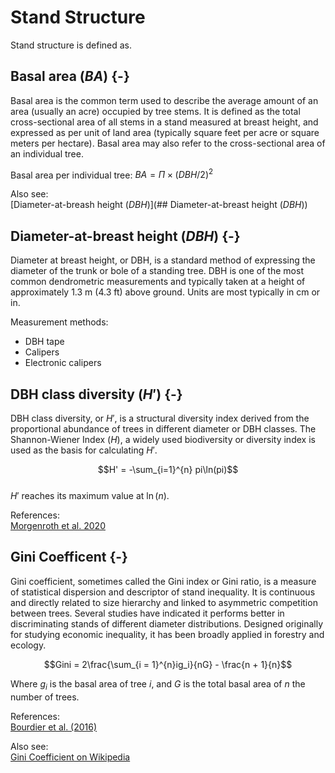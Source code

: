# Stand Structure

Stand structure is defined as. 

## Basal area ($BA$) {-}  

Basal area is the common term used to describe the average amount of an area (usually an acre) occupied by tree stems. It is defined as the total cross-sectional area of all stems in a stand measured at breast height, and expressed as per unit of land area (typically square feet per acre or square meters per hectare). Basal area may also refer to the cross-sectional area of an individual tree.

Basal area per individual tree:  $BA = \Pi \times (DBH/2)^2$  


Also see:  
[Diameter-at-breash height ($DBH$)](## Diameter-at-breast height ($DBH$))  


## Diameter-at-breast height ($DBH$) {-}  

Diameter at breast height, or DBH, is a standard method of expressing the diameter of the trunk or bole of a standing tree. DBH is one of the most common dendrometric measurements and typically taken at a height of approximately 1.3 m (4.3 ft) above ground. Units are most typically in cm or in.  

Measurement methods:  
- DBH tape  
- Calipers  
- Electronic calipers  


## DBH class diversity ($H'$) {-}  

DBH class diversity, or $H'$, is a structural diversity index derived from the proportional abundance of trees in different diameter or DBH classes. The Shannon-Wiener Index ($H$), a widely used biodiversity or diversity index is used as the basis for calculating $H'$.

$$H' = -\sum_{i=1}^{n} pi\ln(pi)$$  
$H'$ reaches its maximum value at $\ln(n)$.    

References:  
[Morgenroth et al. 2020](https://doi.org/10.3390/f11020135)


## Gini Coefficent {-}  

Gini coefficient, sometimes called the Gini index or Gini ratio, is a measure of statistical dispersion and descriptor of stand inequality. It is continuous and directly related to size hierarchy and linked to asymmetric competition between trees. Several studies have indicated it performs better in discriminating stands of different diameter distributions. Designed originally for studying economic inequality, it has been broadly applied in forestry and ecology.  

$$Gini = 2\frac{\sum_{i = 1}^{n}ig_i}{nG} - \frac{n + 1}{n}$$  

Where $g_i$ is the basal area of tree $i$, and $G$ is the total basal area of $n$ the number of trees.  

References:  
[Bourdier et al. (2016)](https://www.ncbi.nlm.nih.gov/pmc/articles/PMC4801349/pdf/pone.0151852.pdf)


Also see:  
[Gini Coefficient on Wikipedia](https://en.wikipedia.org/wiki/Gini_coefficient)  




